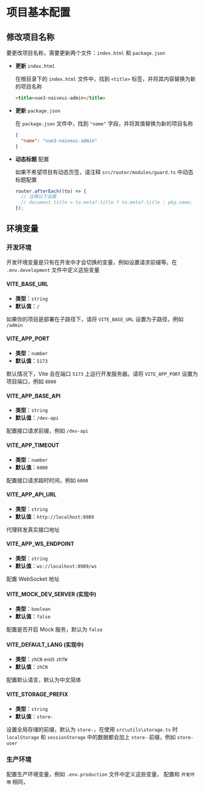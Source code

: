 # 项目基本配置

## 修改项目名称

要更改项目名称，需要更新两个文件：`index.html` 和 `package.json`

- **更新** `index.html`

  在根目录下的 `index.html` 文件中，找到 `<title>` 标签，并将其内容替换为新的项目名称

  ```html
  <title>vue3-naiveui-admin</title>
  ```

- **更新** `package.json`

  在 `package.json` 文件中，找到 `"name"` 字段，并将其值替换为新的项目名称

  ```json
  {
    "name": "vue3-naiveui-admin"
  }
  ```

- **动态标题** 配置

  如果不希望项目有动态页签，请注释 `src/router/modules/guard.ts` 中动态标题配置

  ```ts
  router.afterEach((to) => {
    // 注释以下设置
    // document.title = to.meta?.title ? to.meta?.title : pkg.name;
  });
  ```

## 环境变量

### 开发环境

开发环境变量是只有在开发中才会切换的变量，例如设置请求前缀等。在 `.env.development` 文件中定义这些变量

#### VITE_BASE_URL

- **类型**：`string`
- **默认值**：`/`

如果你的项目是部署在子路径下，请将 `VITE_BASE_URL` 设置为子路径，例如 `/admin`

#### VITE_APP_PORT

- **类型**：`number`
- **默认值**：`5173`

默认情况下，Vite 会在端口 `5173` 上运行开发服务器。请将 `VITE_APP_PORT` 设置为项目端口，例如 `8080`

#### VITE_APP_BASE_API

- **类型**：`string`
- **默认值**：`/dev-api`

配置接口请求前缀，例如 `/dev-api`

#### VITE_APP_TIMEOUT

- **类型**：`number`
- **默认值**：`6000`

配置接口请求超时时间，例如 `6000`

#### VITE_APP_API_URL

- **类型**：`string`
- **默认值**：`http://localhost:8989`

代理转发真实接口地址

#### VITE_APP_WS_ENDPOINT

- **类型**：`string`
- **默认值**：`ws://localhost:8989/ws`

配置 WebSocket 地址

#### VITE_MOCK_DEV_SERVER (实现中)

- **类型**：`boolean`
- **默认值**：`false`

配置是否开启 Mock 服务，默认为 `false`

#### VITE_DEFAULT_LANG (实现中)

- **类型**：`zhCN` `enUS` `zhTW`
- **默认值**：`zhCN`

配置默认语言，默认为中文简体

#### VITE_STORAGE_PREFIX

- **类型**：`string`
- **默认值**：`store-`

设置全局存储的前缀，默认为 `store-`，在使用 `src\utils\storage.ts` 时 `localStorage` 和 `sessionStorage` 中的数据都会加上 `store-` 前缀，例如 `store-user`

### 生产环境

配置生产环境变量，例如 `.env.production` 文件中定义这些变量， 配置和 `开发环境` 相同，
